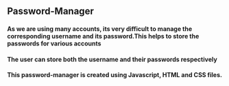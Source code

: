 ## Password-Manager
#### As we are using many accounts, its very difficult to manage the corresponding username and its password.This helps to store the passwords for various accounts
#### The user can store both the username and their passwords respectively
#### This password-manager is created using Javascript, HTML and CSS files.

